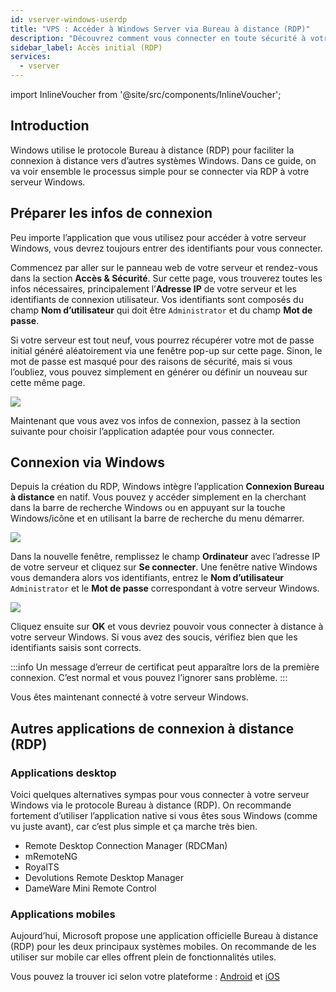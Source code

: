 ```yaml
---
id: vserver-windows-userdp
title: "VPS : Accéder à Windows Server via Bureau à distance (RDP)"
description: "Découvrez comment vous connecter en toute sécurité à votre serveur Windows à distance avec RDP et gérer facilement l’accès → En savoir plus maintenant"
sidebar_label: Accès initial (RDP)
services:
  - vserver
---
```


import InlineVoucher from '@site/src/components/InlineVoucher';

## Introduction

Windows utilise le protocole Bureau à distance (RDP) pour faciliter la connexion à distance vers d’autres systèmes Windows. Dans ce guide, on va voir ensemble le processus simple pour se connecter via RDP à votre serveur Windows.

<InlineVoucher />

## Préparer les infos de connexion

Peu importe l’application que vous utilisez pour accéder à votre serveur Windows, vous devrez toujours entrer des identifiants pour vous connecter.

Commencez par aller sur le panneau web de votre serveur et rendez-vous dans la section **Accès & Sécurité**. Sur cette page, vous trouverez toutes les infos nécessaires, principalement l’**Adresse IP** de votre serveur et les identifiants de connexion utilisateur. Vos identifiants sont composés du champ **Nom d’utilisateur** qui doit être `Administrator` et du champ **Mot de passe**.

Si votre serveur est tout neuf, vous pourrez récupérer votre mot de passe initial généré aléatoirement via une fenêtre pop-up sur cette page. Sinon, le mot de passe est masqué pour des raisons de sécurité, mais si vous l’oubliez, vous pouvez simplement en générer ou définir un nouveau sur cette même page.

![](https://screensaver01.zap-hosting.com/index.php/s/amLy6sC6XzBN5fQ/preview)

Maintenant que vous avez vos infos de connexion, passez à la section suivante pour choisir l’application adaptée pour vous connecter.

## Connexion via Windows

Depuis la création du RDP, Windows intègre l’application **Connexion Bureau à distance** en natif. Vous pouvez y accéder simplement en la cherchant dans la barre de recherche Windows ou en appuyant sur la touche Windows/icône et en utilisant la barre de recherche du menu démarrer.

![](https://screensaver01.zap-hosting.com/index.php/s/TRfpNC3rACZ3KGB/preview)

Dans la nouvelle fenêtre, remplissez le champ **Ordinateur** avec l’adresse IP de votre serveur et cliquez sur **Se connecter**. Une fenêtre native Windows vous demandera alors vos identifiants, entrez le **Nom d’utilisateur** `Administrator` et le **Mot de passe** correspondant à votre serveur Windows.

![](https://screensaver01.zap-hosting.com/index.php/s/GCRs6KbGHz27HBS/preview)

Cliquez ensuite sur **OK** et vous devriez pouvoir vous connecter à distance à votre serveur Windows. Si vous avez des soucis, vérifiez bien que les identifiants saisis sont corrects.

:::info
Un message d’erreur de certificat peut apparaître lors de la première connexion. C’est normal et vous pouvez l’ignorer sans problème.
:::

Vous êtes maintenant connecté à votre serveur Windows.

## Autres applications de connexion à distance (RDP)

### Applications desktop

Voici quelques alternatives sympas pour vous connecter à votre serveur Windows via le protocole Bureau à distance (RDP). On recommande fortement d’utiliser l’application native si vous êtes sous Windows (comme vu juste avant), car c’est plus simple et ça marche très bien.

- Remote Desktop Connection Manager (RDCMan)
- mRemoteNG
- RoyalTS
- Devolutions Remote Desktop Manager
- DameWare Mini Remote Control

### Applications mobiles

Aujourd’hui, Microsoft propose une application officielle Bureau à distance (RDP) pour les deux principaux systèmes mobiles. On recommande de les utiliser sur mobile car elles offrent plein de fonctionnalités utiles.

Vous pouvez la trouver ici selon votre plateforme : [Android](https://play.google.com/store/apps/details?id=com.microsoft.rdc.androidx&hl=en) et [iOS](https://apps.apple.com/us/app/remote-desktop-mobile/id714464092)

<InlineVoucher />